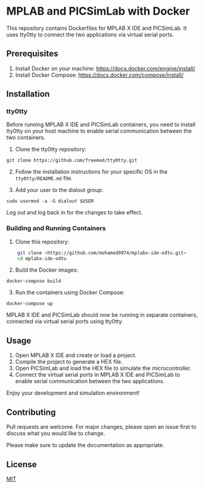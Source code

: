# MPLAB and PICSimLab with Docker

This repository contains Dockerfiles for MPLAB X IDE and PICSimLab. It uses tty0tty to connect the two applications via virtual serial ports.

## Prerequisites

1. Install Docker on your machine: https://docs.docker.com/engine/install/
2. Install Docker Compose: https://docs.docker.com/compose/install/

## Installation

### tty0tty

Before running MPLAB X IDE and PICSimLab containers, you need to install tty0tty on your host machine to enable serial communication between the two containers.

1. Clone the tty0tty repository:

```git clone https://github.com/freemed/tty0tty.git```

2. Follow the installation instructions for your specific OS in the `tty0tty/README.md` file.

3. Add your user to the dialout group:

```sudo usermod -a -G dialout $USER```


Log out and log back in for the changes to take effect.

### Building and Running Containers

1. Clone this repository:

```bash
    git clone <https://github.com/mohamed9974/mplabx-ide-odtu.git>
    cd mplabx-ide-odtu
```

2. Build the Docker images:

```docker-compose build```

3. Run the containers using Docker Compose:

```docker-compose up```

MPLAB X IDE and PICSimLab should now be running in separate containers, connected via virtual serial ports using tty0tty.

## Usage

1. Open MPLAB X IDE and create or load a project.
2. Compile the project to generate a HEX file.
3. Open PICSimLab and load the HEX file to simulate the microcontroller.
4. Connect the virtual serial ports in MPLAB X IDE and PICSimLab to enable serial communication between the two applications.

Enjoy your development and simulation environment!

## Contributing

Pull requests are welcome. For major changes, please open an issue first to discuss what you would like to change.

Please make sure to update the documentation as appropriate.

## License

[MIT](https://choosealicense.com/licenses/mit/)
